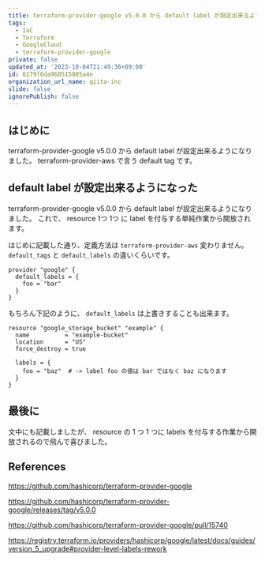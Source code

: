 ```yaml
---
title: terraform-provider-google v5.0.0 から default label が設定出来るようになった
tags:
  - IaC
  - Terraform
  - GoogleCloud
  - terraform-provider-google
private: false
updated_at: '2023-10-04T21:49:36+09:00'
id: 6179f6da960515805a4e
organization_url_name: qiita-inc
slide: false
ignorePublish: false
---
```


## はじめに

terraform-provider-google v5.0.0 から default label が設定出来るようになりました。
terraform-provider-aws で言う default tag です。

## default label が設定出来るようになった

terraform-provider-google v5.0.0 から default label が設定出来るようになりました。
これで、 resource 1つ 1つ に label を付与する単純作業から開放されます。

はじめに記載した通り、定義方法は `terraform-provider-aws` 変わりません。
`default_tags` と `default_labels` の違いくらいです。

```hcl
provider "google" {
  default_labels = {
    foo = "bar"
  }
}
```

もちろん下記のように、 `default_labels` は上書きすることも出来ます。

```hcl
resource "google_storage_bucket" "example" {
  name          = "example-bucket"
  location      = "US"
  force_destroy = true

  labels = {
    foo = "baz"  # -> label foo の値は bar ではなく baz になります
  }
}
```

## 最後に

文中にも記載しましたが、 resource の 1 つ 1 つに labels を付与する作業から開放されるので飛んで喜びました。

## References

https://github.com/hashicorp/terraform-provider-google

https://github.com/hashicorp/terraform-provider-google/releases/tag/v5.0.0

https://github.com/hashicorp/terraform-provider-google/pull/15740

https://registry.terraform.io/providers/hashicorp/google/latest/docs/guides/version_5_upgrade#provider-level-labels-rework
